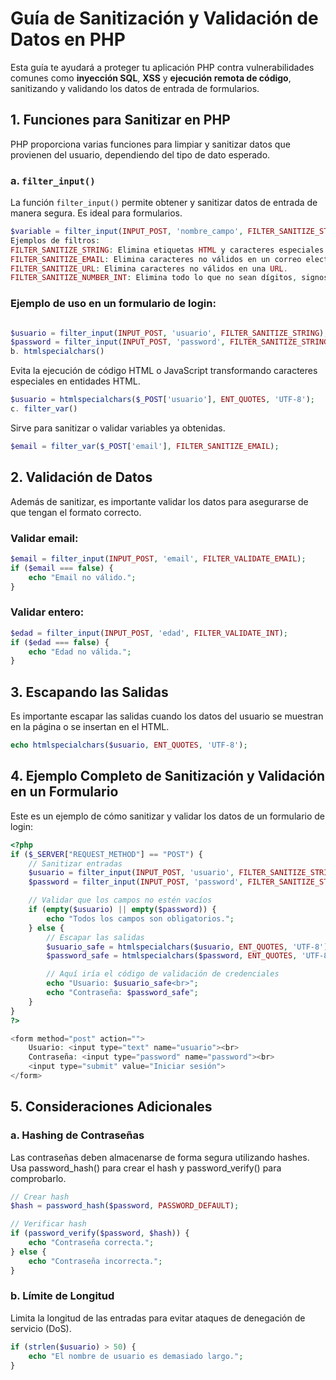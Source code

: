 # Guía de Sanitización y Validación de Datos en PHP

Esta guía te ayudará a proteger tu aplicación PHP contra vulnerabilidades comunes como **inyección SQL**, **XSS** y **ejecución remota de código**, sanitizando y validando los datos de entrada de formularios.

## 1. Funciones para Sanitizar en PHP

PHP proporciona varias funciones para limpiar y sanitizar datos que provienen del usuario, dependiendo del tipo de dato esperado.

### a. `filter_input()`

La función `filter_input()` permite obtener y sanitizar datos de entrada de manera segura. Es ideal para formularios.

```php
$variable = filter_input(INPUT_POST, 'nombre_campo', FILTER_SANITIZE_STRING);
Ejemplos de filtros:
FILTER_SANITIZE_STRING: Elimina etiquetas HTML y caracteres especiales.
FILTER_SANITIZE_EMAIL: Elimina caracteres no válidos en un correo electrónico.
FILTER_SANITIZE_URL: Elimina caracteres no válidos en una URL.
FILTER_SANITIZE_NUMBER_INT: Elimina todo lo que no sean dígitos, signos más o menos.
```

### Ejemplo de uso en un formulario de login:
```php

$usuario = filter_input(INPUT_POST, 'usuario', FILTER_SANITIZE_STRING);
$password = filter_input(INPUT_POST, 'password', FILTER_SANITIZE_STRING);
b. htmlspecialchars()
```

Evita la ejecución de código HTML o JavaScript transformando caracteres especiales en entidades HTML.

```php
$usuario = htmlspecialchars($_POST['usuario'], ENT_QUOTES, 'UTF-8');
c. filter_var()
```

Sirve para sanitizar o validar variables ya obtenidas.

```php
$email = filter_var($_POST['email'], FILTER_SANITIZE_EMAIL);
```

## 2. Validación de Datos

Además de sanitizar, es importante validar los datos para asegurarse de que tengan el formato correcto.

### Validar email:
```php
$email = filter_input(INPUT_POST, 'email', FILTER_VALIDATE_EMAIL);
if ($email === false) {
    echo "Email no válido.";
}
```
### Validar entero:

```php
$edad = filter_input(INPUT_POST, 'edad', FILTER_VALIDATE_INT);
if ($edad === false) {
    echo "Edad no válida.";
}
```

## 3. Escapando las Salidas

Es importante escapar las salidas cuando los datos del usuario se muestran en la página o se insertan en el HTML.

```php
echo htmlspecialchars($usuario, ENT_QUOTES, 'UTF-8');
```

## 4. Ejemplo Completo de Sanitización y Validación en un Formulario

Este es un ejemplo de cómo sanitizar y validar los datos de un formulario de login:

```php
<?php
if ($_SERVER["REQUEST_METHOD"] == "POST") {
    // Sanitizar entradas
    $usuario = filter_input(INPUT_POST, 'usuario', FILTER_SANITIZE_STRING);
    $password = filter_input(INPUT_POST, 'password', FILTER_SANITIZE_STRING);

    // Validar que los campos no estén vacíos
    if (empty($usuario) || empty($password)) {
        echo "Todos los campos son obligatorios.";
    } else {
        // Escapar las salidas
        $usuario_safe = htmlspecialchars($usuario, ENT_QUOTES, 'UTF-8');
        $password_safe = htmlspecialchars($password, ENT_QUOTES, 'UTF-8');

        // Aquí iría el código de validación de credenciales
        echo "Usuario: $usuario_safe<br>";
        echo "Contraseña: $password_safe";
    }
}
?>

<form method="post" action="">
    Usuario: <input type="text" name="usuario"><br>
    Contraseña: <input type="password" name="password"><br>
    <input type="submit" value="Iniciar sesión">
</form>
```

## 5. Consideraciones Adicionales

### a. Hashing de Contraseñas
Las contraseñas deben almacenarse de forma segura utilizando hashes. Usa password_hash() para crear el hash y password_verify() para comprobarlo.

```php
// Crear hash
$hash = password_hash($password, PASSWORD_DEFAULT);

// Verificar hash
if (password_verify($password, $hash)) {
    echo "Contraseña correcta.";
} else {
    echo "Contraseña incorrecta.";
}
```

### b. Límite de Longitud

Limita la longitud de las entradas para evitar ataques de denegación de servicio (DoS).

```php
if (strlen($usuario) > 50) {
    echo "El nombre de usuario es demasiado largo.";
}
```

